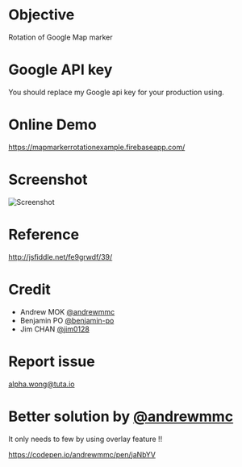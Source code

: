 # Objective
Rotation of Google Map marker

# Google API key
You should replace my Google api key for your production using.

# Online Demo
https://mapmarkerrotationexample.firebaseapp.com/

# Screenshot
![Screenshot](https://i.imgur.com/LukEZ1m.png)


# Reference
http://jsfiddle.net/fe9grwdf/39/

# Credit
- Andrew MOK [@andrewmmc](https://github.com/andrewmmc)
- Benjamin PO [@benjamin-po](https://github.com/benjamin-po)
- Jim CHAN [@jim0128](https://github.com/jim0128)

# Report issue
alpha.wong@tuta.io

# Better solution by [@andrewmmc](https://github.com/andrewmmc)
It only needs to few by using overlay feature !!

https://codepen.io/andrewmmc/pen/jaNbYV
